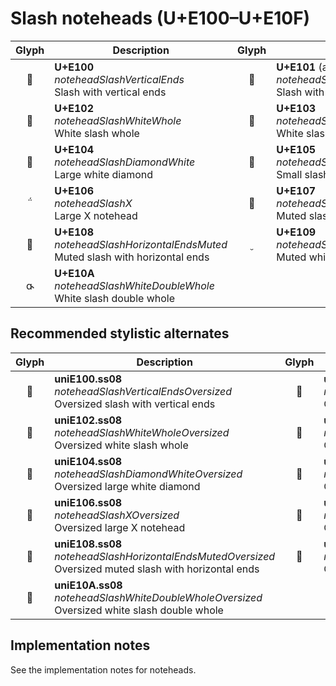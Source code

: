 Slash noteheads (U+E100–U+E10F)
===============================

| **Glyph** | **Description** | **Glyph** | **Description**
| :-------: | --------------- | :-------: | ---------------
|<span class="bravura_large">&#xe100;</span> | **U+E100**<br/>*noteheadSlashVerticalEnds*<br/>Slash with vertical ends | <span class="bravura_large">&#xe101;</span> | **U+E101** (and U+1D10D)<br/>*noteheadSlashHorizontalEnds*<br/>Slash with horizontal ends
|<span class="bravura_large">&#xe102;</span> | **U+E102**<br/>*noteheadSlashWhiteWhole*<br/>White slash whole | <span class="bravura_large">&#xe103;</span> | **U+E103**<br/>*noteheadSlashWhiteHalf*<br/>White slash half
|<span class="bravura_large">&#xe104;</span> | **U+E104**<br/>*noteheadSlashDiamondWhite*<br/>Large white diamond | <span class="bravura_large">&#xe105;</span> | **U+E105**<br/>*noteheadSlashVerticalEndsSmall*<br/>Small slash with vertical ends
|<span class="bravura_large">&#xe106;</span> | **U+E106**<br/>*noteheadSlashX*<br/>Large X notehead | <span class="bravura_large">&#xe107;</span> | **U+E107**<br/>*noteheadSlashVerticalEndsMuted*<br/>Muted slash with vertical ends
|<span class="bravura_large">&#xe108;</span> | **U+E108**<br/>*noteheadSlashHorizontalEndsMuted*<br/>Muted slash with horizontal ends | <span class="bravura_large">&#xe109;</span> | **U+E109**<br/>*noteheadSlashWhiteMuted*<br/>Muted white slash
|<span class="bravura_large">&#xe10a;</span> | **U+E10A**<br/>*noteheadSlashWhiteDoubleWhole*<br/>White slash double whole | &nbsp; | &nbsp;

Recommended stylistic alternates
--------------------------------
| **Glyph** | **Description** | **Glyph** | **Description**
| :-------: | --------------- | :-------: | ---------------
|<span class="bravura_large">&#xf4e3;</span> | **uniE100.ss08**<br/>*noteheadSlashVerticalEndsOversized*<br/>Oversized slash with vertical ends | <span class="bravura_large">&#xf4e4;</span> | **uniE101.ss08**<br/>*noteheadSlashHorizontalEndsOversized*<br/>Oversized slash with horizontal ends
|<span class="bravura_large">&#xf4e5;</span> | **uniE102.ss08**<br/>*noteheadSlashWhiteWholeOversized*<br/>Oversized white slash whole | <span class="bravura_large">&#xf4e6;</span> | **uniE103.ss08**<br/>*noteheadSlashWhiteHalfOversized*<br/>Oversized white slash half
|<span class="bravura_large">&#xf4e7;</span> | **uniE104.ss08**<br/>*noteheadSlashDiamondWhiteOversized*<br/>Oversized large white diamond | <span class="bravura_large">&#xf4e8;</span> | **uniE105.ss08**<br/>*noteheadSlashVerticalEndsSmallOversized*<br/>Oversized small slash with vertical ends
|<span class="bravura_large">&#xf4e9;</span> | **uniE106.ss08**<br/>*noteheadSlashXOversized*<br/>Oversized large X notehead | <span class="bravura_large">&#xf4ea;</span> | **uniE107.ss08**<br/>*noteheadSlashVerticalEndsMutedOversized*<br/>Oversized muted slash with vertical ends
|<span class="bravura_large">&#xf4eb;</span> | **uniE108.ss08**<br/>*noteheadSlashHorizontalEndsMutedOversized*<br/>Oversized muted slash with horizontal ends | <span class="bravura_large">&#xf4ec;</span> | **uniE109.ss08**<br/>*noteheadSlashWhiteMutedOversized*<br/>Oversized muted white slash
|<span class="bravura_large">&#xf4ed;</span> | **uniE10A.ss08**<br/>*noteheadSlashWhiteDoubleWholeOversized*<br/>Oversized white slash double whole | &nbsp; | &nbsp;

Implementation notes
---------------------

See the implementation notes for noteheads.